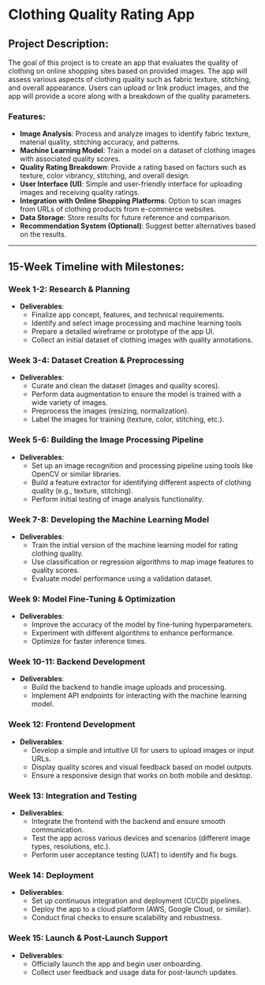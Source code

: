 # Clothing Quality Rating App

## Project Description:
The goal of this project is to create an app that evaluates the quality of clothing on online shopping sites based on provided images. The app will assess various aspects of clothing quality such as fabric texture, stitching, and overall appearance. Users can upload or link product images, and the app will provide a score along with a breakdown of the quality parameters.

### Features:
- **Image Analysis**: Process and analyze images to identify fabric texture, material quality, stitching accuracy, and patterns.
- **Machine Learning Model**: Train a model on a dataset of clothing images with associated quality scores.
- **Quality Rating Breakdown**: Provide a rating based on factors such as texture, color vibrancy, stitching, and overall design.
- **User Interface (UI)**: Simple and user-friendly interface for uploading images and receiving quality ratings.
- **Integration with Online Shopping Platforms**: Option to scan images from URLs of clothing products from e-commerce websites.
- **Data Storage**: Store results for future reference and comparison.
- **Recommendation System (Optional)**: Suggest better alternatives based on the results.

---

## 15-Week Timeline with Milestones:

### **Week 1-2: Research & Planning**
- **Deliverables**: 
  - Finalize app concept, features, and technical requirements.
  - Identify and select image processing and machine learning tools
  - Prepare a detailed wireframe or prototype of the app UI.
  - Collect an initial dataset of clothing images with quality annotations.
  
### **Week 3-4: Dataset Creation & Preprocessing**
- **Deliverables**:
  - Curate and clean the dataset (images and quality scores).
  - Perform data augmentation to ensure the model is trained with a wide variety of images.
  - Preprocess the images (resizing, normalization).
  - Label the images for training (texture, color, stitching, etc.).

### **Week 5-6: Building the Image Processing Pipeline**
- **Deliverables**:
  - Set up an image recognition and processing pipeline using tools like OpenCV or similar libraries.
  - Build a feature extractor for identifying different aspects of clothing quality (e.g., texture, stitching).
  - Perform initial testing of image analysis functionality.

### **Week 7-8: Developing the Machine Learning Model**
- **Deliverables**:
  - Train the initial version of the machine learning model for rating clothing quality.
  - Use classification or regression algorithms to map image features to quality scores.
  - Evaluate model performance using a validation dataset.

### **Week 9: Model Fine-Tuning & Optimization**
- **Deliverables**:
  - Improve the accuracy of the model by fine-tuning hyperparameters.
  - Experiment with different algorithms to enhance performance.
  - Optimize for faster inference times.

### **Week 10-11: Backend Development**
- **Deliverables**:
  - Build the backend to handle image uploads and processing.
  - Implement API endpoints for interacting with the machine learning model.
  
### **Week 12: Frontend Development**
- **Deliverables**:
  - Develop a simple and intuitive UI for users to upload images or input URLs.
  - Display quality scores and visual feedback based on model outputs.
  - Ensure a responsive design that works on both mobile and desktop.

### **Week 13: Integration and Testing**
- **Deliverables**:
  - Integrate the frontend with the backend and ensure smooth communication.
  - Test the app across various devices and scenarios (different image types, resolutions, etc.).
  - Perform user acceptance testing (UAT) to identify and fix bugs.

### **Week 14: Deployment**
- **Deliverables**:
  - Set up continuous integration and deployment (CI/CD) pipelines.
  - Deploy the app to a cloud platform (AWS, Google Cloud, or similar).
  - Conduct final checks to ensure scalability and robustness.

### **Week 15: Launch & Post-Launch Support**
- **Deliverables**:
  - Officially launch the app and begin user onboarding.
  - Collect user feedback and usage data for post-launch updates.